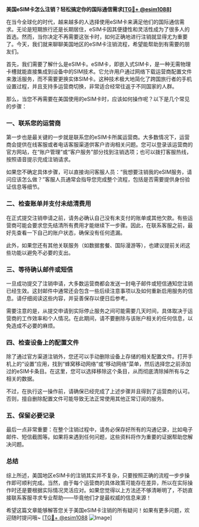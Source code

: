 **美国eSIM卡怎么注销？轻松搞定你的国际通信需求[[TG💪+ @esim1088](https://t.me/s/esim1088)]**

在当今全球化的时代，越来越多的人选择使用eSIM卡来满足他们的国际通信需求。无论是短期旅行还是长期居住，eSIM卡因其便捷性和灵活性成为了很多人的首选。然而，当你决定不再需要这张卡时，如何正确地进行注销就显得尤为重要了。今天，我们就来聊聊美国地区的eSIM卡注销流程，希望能帮助到有需要的朋友们。

首先，我们需要了解什么是eSIM卡。eSIM卡，即嵌入式SIM卡，是一种无需物理卡槽就能直接集成到设备中的SIM技术。它允许用户通过网络下载运营商配置文件来激活服务，而不需要更换实体SIM卡。这种技术极大地简化了跨国旅行者的手机设置过程，并且支持多运营商切换，非常适合经常往返于不同国家的人群。

那么，当您不再需要在美国使用的eSIM卡时，应该如何操作呢？以下是几个常见的步骤：

### 一、联系您的运营商

第一步也是最关键的一步就是联系您的eSIM卡所属运营商。大多数情况下，运营商会提供在线客服或者电话客服渠道供客户咨询相关问题。您可以登录该运营商的官方网站，在“账户管理”或“客户服务”部分找到注销选项；也可以拨打客服热线，按照语音提示完成注销请求。

如果您不确定具体步骤，可以直接询问客服人员：“我想要注销我的eSIM服务，请问应该怎么做？”客服人员通常会指导您完成整个流程，包括是否需要提供身份验证信息等细节。

### 二、检查账单并支付未结清费用

在正式提交注销申请之前，请务必确认自己没有未支付的账单或其他欠款。有些运营商可能会要求您先结清所有费用才能继续下一步骤。因此，在联系客服之前，最好先查看一下自己的账户状态，确保没有任何遗漏。

此外，如果您还有其他关联服务（如数据套餐、国际漫游等），也建议提前关闭这些功能以避免不必要的支出。

### 三、等待确认邮件或短信

一旦成功提交了注销申请，大多数运营商都会发送一封电子邮件或短信通知您注销已经生效。这封邮件中通常还会包含一些后续注意事项以及如何重新启用服务的信息。请仔细阅读这些内容，并妥善保存以便日后参考。

需要注意的是，从提交申请到实际停止服务之间可能需要几天时间，具体取决于运营商的工作效率和个人情况。在此期间，请不要删除与该账户相关的任何信息，以免造成不必要的麻烦。

### 四、检查设备上的配置文件

除了通过官方渠道注销外，您还可以手动删除设备上存储的相关配置文件。打开手机上的“设置”应用，找到“蜂窝移动网络”或“移动网络”菜单，然后选择您之前添加过的eSIM卡条目。在这里，您可以选择移除这个条目，从而彻底清除掉所有与之相关的数据。

不过，在执行这一操作前，请确保已经完成了上述步骤并且得到了运营商的认可。否则，擅自删除配置文件可能导致无法正常使用其他正常订阅的服务。

### 五、保留必要记录

最后一点非常重要：在整个注销过程中，请务必保存好所有的沟通记录，比如电子邮件、短信截图等。如果将来遇到任何问题，这些资料将作为重要的证据帮助您解决问题。

### 总结

综上所述，美国地区eSIM卡的注销其实并不复杂，只要按照正确的流程一步步操作即可顺利完成。当然，由于每个运营商的具体政策可能存在差异，所以在实际操作时还是要根据实际情况灵活应对。如果您觉得以上方法还不够清晰明了，不妨直接联系客服寻求专业帮助——毕竟他们才是最权威的信息来源！

希望这篇文章能够解答您关于美国eSIM卡注销的所有疑问！如果有更多问题，欢迎随时提问哦~ [[TG💪+ @esim1088](https://t.me/s/esim1088) ![Image](https://i.postimg.cc/4NQfJmqS/Snipaste-2025-05-13-00-14-12.png)]